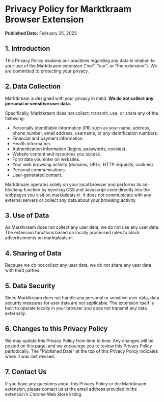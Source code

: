 # Privacy Policy for Marktkraam Browser Extension

**Published Date:** February 25, 2025

## 1. Introduction

This Privacy Policy explains our practices regarding any data in relation to your use of the Marktkraam extension ("we", "our", or "the extension"). We are committed to protecting your privacy.

## 2. Data Collection

Marktkraam is designed with your privacy in mind. **We do not collect any personal or sensitive user data.**

Specifically, Marktkraam does not collect, transmit, use, or share any of the following:

- Personally identifiable information (PII) such as your name, address, phone number, email address, username, or any identification numbers.
- Financial and payment information.
- Health information.
- Authentication information (logins, passwords, cookies).
- Website content and resources you access.
- Form data you enter on websites.
- Your web browsing activity (domains, URLs, HTTP requests, cookies).
- Personal communications.
- User-generated content.

Marktkraam operates solely on your local browser and performs its ad-blocking function by injecting CSS and Javascript code directly into the webpages you visit on marktplaats.nl. It does not communicate with any external servers or collect any data about your browsing activity.

## 3. Use of Data

As Marktkraam does not collect any user data, we do not use any user data. The extension functions based on locally processed rules to block advertisements on marktplaats.nl.

## 4. Sharing of Data

Because we do not collect any user data, we do not share any user data with third parties.

## 5. Data Security

Since Marktkraam does not handle any personal or sensitive user data, data security measures for user data are not applicable. The extension itself is built to operate locally in your browser and does not transmit any data externally.

## 6. Changes to this Privacy Policy

We may update this Privacy Policy from time to time. Any changes will be posted on this page, and we encourage you to review this Privacy Policy periodically. The "Published Date" at the top of this Privacy Policy indicates when it was last revised.

## 7. Contact Us

If you have any questions about this Privacy Policy or the Marktkraam extension, please contact us at the email address provided in the extension's Chrome Web Store listing.
